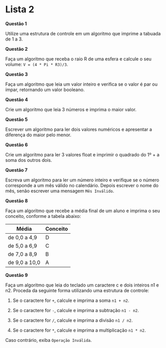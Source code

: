 # Lista 2

**Questão 1**

 Utilize uma estrutura de controle em um algoritmo que imprime a tabuada de 1 a 3.

**Questão 2**

 Faça um algoritmo que receba o raio R de uma esfera e calcule o seu volume: `V = (4 * Pi * R3)/3`.

**Questão 3**

 Faça um algoritmo que leia um valor inteiro e verifica se o valor é par ou ímpar, retornando um valor booleano.

**Questão 4**

 Crie um algoritmo que leia 3 números e imprima o maior valor.

**Questão 5**

 Escrever um algoritmo para ler dois valores numéricos e apresentar a diferença do maior pelo menor.

**Questão 6**

 Crie um algoritmo para ler 3 valores float e imprimir o quadrado do 1º + a soma dos outros dois.

**Questão 7**

 Escreva um algoritmo para ler um número inteiro e verifique se o número corresponde a um mês válido no calendário. Depois escrever o nome do mês, senão escrever uma mensagem `Mês Inválido`.

**Questão 8**

 Faça um algoritmo que recebe a média final de um aluno e imprima o seu conceito, conforme a tabela abaixo:

Média | Conceito
--- | ---
de 0,0 a 4,9  | D
de 5,0 a 6,9  | C
de 7,0 a 8,9  | B
de 9,0 a 10,0 | A

**Questão 9**

 Faça um algoritmo que leia do teclado um caractere c e dois inteiros n1 e n2. Proceda da seguinte forma utilizando uma estrutura de controle:

1. Se o caractere for `+`, calcule e imprima a soma `n1 + n2`.

2. Se o caractere for `-`, calcule e imprima a subtração `n1 - n2`.

3. Se o caractere for `/`, calcule e imprima a divisão `n1 / n2`.

4. Se o caractere for `*`, calcule e imprima a multiplicação `n1 * n2`.

Caso contrário, exiba `Operação Inválida`.
